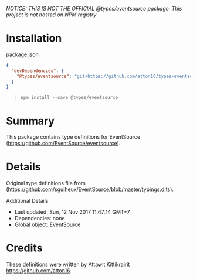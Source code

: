 *NOTICE: THIS IS NOT THE OFFICIAL @types/eventsource package. This project is not hosted on NPM registry*

# Installation
package.json
```json
{
  "devDependencies": {
    "@types/eventsource": "git+https://github.com/atton16/types-eventsource.git"
  }
}
```

> `npm install --save @types/eventsource`

# Summary
This package contains type definitions for EventSource (https://github.com/EventSource/eventsource).

# Details
Original type definitions file from (https://github.com/sguiheux/EventSource/blob/master/typings.d.ts).



Additional Details
 * Last updated: Sun, 12 Nov 2017 11:47:14 GMT+7
 * Dependencies: none
 * Global object: EventSource

# Credits
These definitions were written by Attawit Kittikrairit <https://github.com/atton16>.
